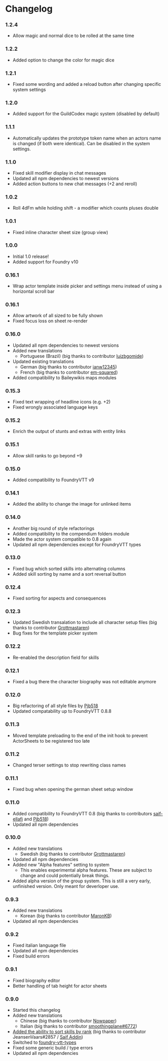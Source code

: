 # Changelog

### 1.2.4
* Allow magic and normal dice to be rolled at the same time

### 1.2.2
* Added option to change the color for magic dice

### 1.2.1
* Fixed some wording and added a reload button after changing specific system settings

### 1.2.0
* Added support for the GuildCodex magic system (disabled by default)

### 1.1.1
* Automatically updates the prototype token name when an actors name is changed (if both were identical). Can be disabled in the system settings.

### 1.1.0
* Fixed skill modifier display in chat messages
* Updated all npm dependencies to newest versions
* Added action buttons to new chat messages (+2 and reroll)

### 1.0.2
* Roll 4dFm while holding shift - a modifier which counts pluses double

### 1.0.1
* Fixed inline character sheet size (group view)

### 1.0.0
* Initial 1.0 release!
* Added support for Foundry v10

### 0.16.1
* Wrap actor template inside picker and settings menu instead of using a horizontal scroll bar

### 0.16.1
* Allow artwork of all sized to be fully shown
* Fixed focus loss on sheet re-render

### 0.16.0
* Updated all npm dependencies to newest versions
* Added new translations
  * Portuguese (Brazil) (big thanks to contributor [luizbgomide](https://github.com/luizbgomide))
* Updated existing translations
  * German (big thanks to contributor [ianw12345](https://github.com/ianw12345))
  * French (big thanks to contributor [em-squared](https://github.com/em-squared))
* Added compatibility to Baileywikis maps modules 

### 0.15.3
* Fixed text wrapping of headline icons (e.g. +2)
* Fixed wrongly associated language keys

### 0.15.2
* Enrich the output of stunts and extras with entity links

### 0.15.1
* Allow skill ranks to go beyond +9

### 0.15.0
* Added compatibility to FoundryVTT v9

### 0.14.1
* Added the ability to change the image for unlinked items

### 0.14.0
* Another big round of style refactorings
* Added compatibility to the compendium folders module
* Made the actor system compatible to 0.8 again
* Updated all npm dependencies except for FoundryVTT types

### 0.13.0
* Fixed bug which sorted skills into alternating columns
* Added skill sorting by name and a sort reversal button

### 0.12.4
* Fixed sorting for aspects and consequences

### 0.12.3
* Updated Swedish transalation to include all character setup files (big thanks to contributor [Grottmastaren](https://github.com/Grottmastaren))
* Bug fixes for the template picker system

### 0.12.2
* Re-enabled the description field for skills

### 0.12.1
* Fixed a bug there the character biography was not editable anymore

### 0.12.0
* Big refactoring of all style files by [Pjb518](https://github.com/Pjb518)
* Updated compatability up to FoundryVTT 0.8.8

### 0.11.3
* Moved template preloading to the end of the init hook to prevent ActorSheets to be registered too late

### 0.11.2
* Changed terser settings to stop rewriting class names

### 0.11.1
* Fixed bug when opening the german sheet setup window

### 0.11.0
* Added compatibility to FoundryVTT 0.8 (big thanks to contributors [saif-ellafi](https://github.com/saif-ellafi) and [Pjb518](https://github.com/Pjb518))
* Updated all npm dependencies

### 0.10.0
* Added new translations
  * Swedish (big thanks to contributor [Grottmastaren](https://github.com/Grottmastaren))
* Updated all npm dependencies
* Added new "Alpha features" setting to system
  * This enables experimental alpha features. These are subject to change and could potentially break things.
* Added alpha version of the group system. This is still a very early, unfinished version. Only meant for deverloper use.

### 0.9.3
* Added new translations
  * Korean (big thanks to contributor [MaronKB](https://github.com/MaronKB))
* Updated all npm dependencies


### 0.9.2
* Fixed italian language file
* Updated all npm dependencies
* Fixed build errors

### 0.9.1
* Fixed biography editor 
* Better handling of tab height for actor sheets

### 0.9.0
* Started this changelog
* Added new translations
  * Chinese (big thanks to contributor [Nowpaper](https://github.com/Nowpaper))
  * Italian (big thanks to contributor [smoothingplane#6772](https://github.com/smoothingplane))
* [Added the ability to sort skills by rank](https://github.com/anvil-vtt/FateX/pull/40) (big thanks to contributor JeansenVaars#2857 / [Saif Addin](https://github.com/saif-ellafi))
* Switched to [foundry-vtt-types](https://github.com/League-of-Foundry-Developers/foundry-vtt-types) 
* Fixed some generic build / type errors
* Updated all npm dependencies
